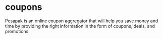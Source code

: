 # coupons
Pesapak is an online coupon aggregator that will help you save money and time by providing the right information in the form of coupons, deals, and promotions.
